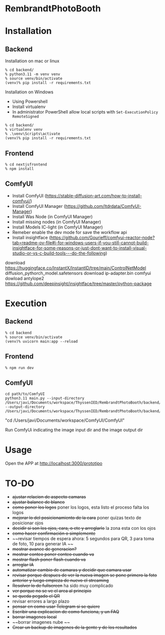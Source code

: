 # RembrandtPhotoBooth

# Installation

## Backend

Installation on mac or linux

```
% cd backend/
% python3.11 -m venv venv
% source venv/bin/activate
(venv)% pip install -r requirements.txt
```

Installation on Windows

- Using Powershell
- Install virtualenv
- In administrator PowerShell allow local scripts with ```Set-ExecutionPolicy RemoteSigned```

```
% cd backend/
% virtualenv venv
% .\venv\Scripts\activate
(venv)% pip install -r requirements.txt
```

## Frontend

```
% cd nextjsfrontend
% npm install
```

## ComfyUI

- Install ComfyUI (https://stable-diffusion-art.com/how-to-install-comfyui/)
- Install ComfyUI Manager (https://github.com/ltdrdata/ComfyUI-Manager)
- Install Was Node (in ComfyUI Manager)
- Install missing nodes (in ComfyUI Manager)
- Install Models IC-light (in ComfyUI Manager)
- Remeber enable the dev mode for save the workflow api
- Install insightface (https://github.com/Gourieff/comfyui-reactor-node?tab=readme-ov-file#i-for-windows-users-if-you-still-cannot-build-insightface-for-some-reasons-or-just-dont-want-to-install-visual-studio-or-vs-c-build-tools---do-the-following)

download https://huggingface.co/InstantX/InstantID/tree/main/ControlNetModel diffusion_pythorch_model.safetensors
download ip-adapter.bin comfyui
dowload antylope2 https://github.com/deepinsight/insightface/tree/master/python-package

# Execution

## Backend

```
% cd backend
% source venv/bin/activate
(venv)% uvicorn main:app --reload
```

## Frontend

```
% npm run dev
``` 


## ComfyUI

```
cd path/to/ComfyUI
python3.11 main.py --input-directory /Users/javi/Documents/workspace/ThyssenIED/RembrandtPhotoBooth/backend/images/ --output-directory /Users/javi/Documents/workspace/ThyssenIED/RembrandtPhotoBooth/backend/images_out
```

"cd /Users/javi/Documents/workspace/ComfyUI/ComfyUI"

Run ComfyUi indicating the image input dir and the image output dir

# Usage

Open the APP at [http://localhost:3000/prototipo](localhost:3000/prototipo)


# TO-DO

- ~~ajustar relacion de aspecto camaras~~
- ~~ajustar balance de blanco~~
- ~~como poner los logos~~ poner los logos, esta listo el proceso falta los logos
- ~~mejorar lo del posicionamiento de la cara~~ poner quizas texto de posicionar ojos
- ~~decidir si son los ojos, cara, o etc y arreglarlo~~  la zona esta con los ojos
- ~~como hacer confirmación o simplemente~~
- ~~revisar tiempos de espera ahora: 5 segundos para QR, 3 para toma de foto, 10 para generar IA ~~
- ~~mostrar avance de generacion?~~
- ~~mostrar conteo poner conteo cuando va~~
- ~~mostrar flash poner flash cuando va~~
- ~~arreglar IA~~
- ~~automatizar cambio de camaras y decidir que camara usar~~
- ~~revisar porque despues de ver la nueva imagen se pone primero la foto anterior y luego empieza de nuevo el streaming~~
- ~~Resolver lo de fullscreen~~ ha sido muy complicado
- ~~ver porque no se ve el area al principio~~
- ~~se queda pegado el QR~~
- revisar errores a largo plazo
- ~~pensar en como usar Telegram si se quiere~~
- ~~Escribir una explicacion de como funciona, y un FAQ~~
- ~~borrar imagenes local~~
- ~~borrar imagenes nube ~~
- ~~Crear un backup de imagenes de la gente y de los resultados~~